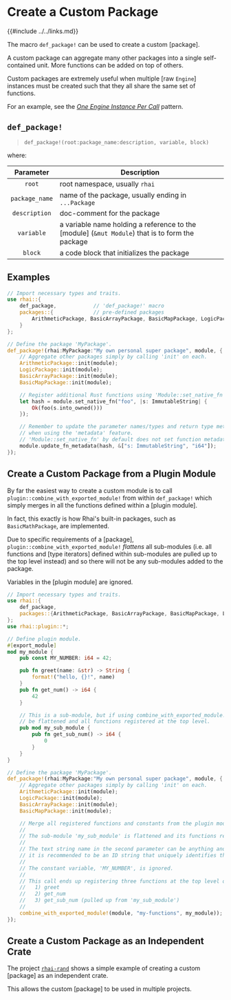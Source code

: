 Create a Custom Package
=======================

{{#include ../../links.md}}


The macro `def_package!` can be used to create a custom [package].

A custom package can aggregate many other packages into a single self-contained unit.
More functions can be added on top of others.

Custom packages are extremely useful when multiple [raw `Engine`] instances must be created such
that they all share the same set of functions.

For an example, see the [_One Engine Instance Per Call_]({{rootUrl}}/patterns/parallel.md) pattern.


`def_package!`
--------------

> `def_package!(root:package_name:description, variable, block)`

where:

|   Parameter    | Description                                                                                     |
| :------------: | ----------------------------------------------------------------------------------------------- |
|     `root`     | root namespace, usually `rhai`                                                                  |
| `package_name` | name of the package, usually ending in `...Package`                                             |
| `description`  | doc-comment for the package                                                                     |
|   `variable`   | a variable name holding a reference to the [module] (`&mut Module`) that is to form the package |
|    `block`     | a code block that initializes the package                                                       |


Examples
--------

```rust no_run
// Import necessary types and traits.
use rhai::{
    def_package,            // 'def_package!' macro
    packages::{             // pre-defined packages
        ArithmeticPackage, BasicArrayPackage, BasicMapPackage, LogicPackage
    }
};

// Define the package 'MyPackage'.
def_package!(rhai:MyPackage:"My own personal super package", module, {
    // Aggregate other packages simply by calling 'init' on each.
    ArithmeticPackage::init(module);
    LogicPackage::init(module);
    BasicArrayPackage::init(module);
    BasicMapPackage::init(module);

    // Register additional Rust functions using 'Module::set_native_fn'.
    let hash = module.set_native_fn("foo", |s: ImmutableString| {
        Ok(foo(s.into_owned()))
    });

    // Remember to update the parameter names/types and return type metadata
    // when using the 'metadata' feature.
    // 'Module::set_native_fn' by default does not set function metadata.
    module.update_fn_metadata(hash, &["s: ImmutableString", "i64"]);
});
```


Create a Custom Package from a Plugin Module
-------------------------------------------

By far the easiest way to create a custom module is to call `plugin::combine_with_exported_module!`
from within `def_package!` which simply merges in all the functions defined within a [plugin module].

In fact, this exactly is how Rhai's built-in packages, such as `BasicMathPackage`, are implemented.

Due to specific requirements of a [package], `plugin::combine_with_exported_module!`
_flattens_ all sub-modules (i.e. all functions and [type iterators] defined within sub-modules
are pulled up to the top level instead) and so there will not be any sub-modules added to the package.

Variables in the [plugin module] are ignored.

```rust no_run
// Import necessary types and traits.
use rhai::{
    def_package,
    packages::{ArithmeticPackage, BasicArrayPackage, BasicMapPackage, LogicPackage}
};
use rhai::plugin::*;

// Define plugin module.
#[export_module]
mod my_module {
    pub const MY_NUMBER: i64 = 42;

    pub fn greet(name: &str) -> String {
        format!("hello, {}!", name)
    }
    pub fn get_num() -> i64 {
        42
    }

    // This is a sub-module, but if using combine_with_exported_module!, it will
    // be flattened and all functions registered at the top level.
    pub mod my_sub_module {
        pub fn get_sub_num() -> i64 {
            0
        }
    }
}

// Define the package 'MyPackage'.
def_package!(rhai:MyPackage:"My own personal super package", module, {
    // Aggregate other packages simply by calling 'init' on each.
    ArithmeticPackage::init(module);
    LogicPackage::init(module);
    BasicArrayPackage::init(module);
    BasicMapPackage::init(module);

    // Merge all registered functions and constants from the plugin module into the custom package.
    //
    // The sub-module 'my_sub_module' is flattened and its functions registered at the top level.
    //
    // The text string name in the second parameter can be anything and is reserved for future use;
    // it is recommended to be an ID string that uniquely identifies the plugin module.
    //
    // The constant variable, 'MY_NUMBER', is ignored.
    //
    // This call ends up registering three functions at the top level of the package:
    //   1) greet
    //   2) get_num
    //   3) get_sub_num (pulled up from 'my_sub_module')
    //
    combine_with_exported_module!(module, "my-functions", my_module));
});
```


Create a Custom Package as an Independent Crate
----------------------------------------------

The project [`rhai-rand`](https://rhaiscript/rhai-rand) shows a simple example of creating a
custom [package] as an independent crate.

This allows the custom [package] to be used in multiple projects.
